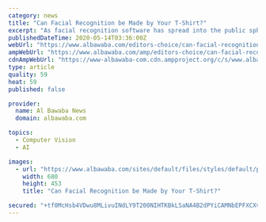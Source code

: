 ```yaml
---
category: news
title: "Can Facial Recognition be Made by Your T-Shirt?"
excerpt: "As facial recognition software has spread into the public sphere, some people have relied on masks to protect themselves but new research from Northeast"
publishedDateTime: 2020-05-14T03:36:00Z
webUrl: "https://www.albawaba.com/editors-choice/can-facial-recognition-be-made-your-t-shirt-1356736"
ampWebUrl: "https://www.albawaba.com/amp/editors-choice/can-facial-recognition-be-made-your-t-shirt-1356736"
cdnAmpWebUrl: "https://www-albawaba-com.cdn.ampproject.org/c/s/www.albawaba.com/amp/editors-choice/can-facial-recognition-be-made-your-t-shirt-1356736"
type: article
quality: 59
heat: 59
published: false

provider:
  name: Al Bawaba News
  domain: albawaba.com

topics:
  - Computer Vision
  - AI

images:
  - url: "https://www.albawaba.com/sites/default/files/styles/default/public/2020-05/NaRT91RY.jpg?itok=UrIPwmjh"
    width: 680
    height: 453
    title: "Can Facial Recognition be Made by Your T-Shirt?"

secured: "+tf0McHsb4VDwu8MLivuINdLY9T200NIHTKBkLSaNA4B2dPYiCAMNbEPFXCXvjHnhJMBI09a+2tI6IPcFvWgIlPqUZ5jNqnGwf/WySqWp081eUyQWi6tr+t61DN1A12wFi+u/bHSb1BDgViI3xH1xAMjvsMObq5MxD4k2GmxxnzN56TCYjOPfe3UCM4dlpvt8evprDzIIk8ewTNnbdx4WE081BSIdwwONvd1rSpmqMFvsArQqSQXBvNG8spf8DQ208NbV7CC6054oeVyv01EtI62CStDk7ACIZqqusc8g/m2UpNuIWkqePxJDSvWUKV5;eWCQicAaPk/pfW7AssQZ2g=="
---
```


